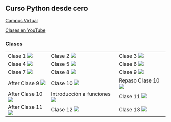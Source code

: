 ## Curso Python desde cero

[Campus Virtual](https://aulasvirtuales.bue.edu.ar)

[Clases en YouTube](https://www.youtube.com/playlist?list=PLR6qrffywxhB6FFTdb0Rm365aJ7lMU8eU)

### Clases

<table style="width:100%">
    <tr>
        <td>
            Clase 1
            <a href="https://youtu.be/dB1f7ZvfA3Q">
                <img src="http://i3.ytimg.com/vi/dB1f7ZvfA3Q/maxresdefault.jpg">
            </a>
        </td>
        <td>
            Clase 2
            <a href="https://youtu.be/v3KOSvG9IVE">
                <img src="http://i3.ytimg.com/vi/v3KOSvG9IVE/maxresdefault.jpg">
            </a>
        </td>
        <td>
            Clase 3
            <a href="https://youtu.be/_ynoniewVlM">
                <img src="http://i3.ytimg.com/vi/_ynoniewVlM/maxresdefault.jpg">
            </a>
        </td>
    </tr>
    <tr>
        <td>
            Clase 4
            <a href="https://youtu.be/RmsaiSpjv00">
                <img src="http://i3.ytimg.com/vi/RmsaiSpjv00/maxresdefault.jpg">
            </a>
        </td>
        <td>
            Clase 5
            <a href="https://youtu.be/kVclnmcTbq8">
                <img src="http://i3.ytimg.com/vi/kVclnmcTbq8/maxresdefault.jpg">
            </a>
        </td>
        <td>
            Clase 6
            <a href="https://youtu.be/cIjAR1hCJCg">
                <img src="http://i3.ytimg.com/vi/cIjAR1hCJCg/maxresdefault.jpg">
            </a>
        </td>
    </tr>
    <tr>
        <td>
            Clase 7
            <a href="https://youtu.be/cj2Vvq39o50">
                <img src="http://i3.ytimg.com/vi/cj2Vvq39o50/maxresdefault.jpg">
            </a>
        </td>
        <td>
            Clase 8 
            <a href="https://youtu.be/numwdKe_h2s">
                <img src="http://i3.ytimg.com/vi/numwdKe_h2s/maxresdefault.jpg">
            </a>
        </td>
        <td>
            Clase 9
            <a href="https://youtu.be/wdE_zWa3AFA">
                <img src="http://i3.ytimg.com/vi/wdE_zWa3AFA/maxresdefault.jpg">
            </a>
        </td>
    </tr>
    <tr>
        <td>
            After Clase 9
            <a href="https://youtu.be/BrlUaivUdm0">
                <img src="http://i3.ytimg.com/vi/BrlUaivUdm0/maxresdefault.jpg">
            </a>
        </td>
        <td>
            Clase 10 
            <a href="https://youtu.be/kzw432hk92c">
                <img src="http://i3.ytimg.com/vi/kzw432hk92c/maxresdefault.jpg">
            </a>
        </td>
        <td>
            Repaso Clase 10
            <a href="https://youtu.be/MW6DdjWmMUg">
                <img src="http://i3.ytimg.com/vi/MW6DdjWmMUg/maxresdefault.jpg">
            </a>
        </td>
    </tr>
    <tr>
        <td>
            After Clase 10
            <a href="https://youtu.be/xEcyj9fmKqw">
                <img src="http://i3.ytimg.com/vi/xEcyj9fmKqw/maxresdefault.jpg">
            </a>
        </td>
        <td>
            Introducción a funciones
            <a href="https://youtu.be/61iy2Ujh6xk">
                <img src="http://i3.ytimg.com/vi/61iy2Ujh6xk/maxresdefault.jpg">
            </a>
        </td>
        <td>
            Clase 11
            <a href="https://youtu.be/WenjjuJcxBQ">
                <img src="http://i3.ytimg.com/vi/WenjjuJcxBQ/maxresdefault.jpg">
            </a>
        </td>
    </tr>
    <tr>
        <td>
            After Clase 11
            <a href="https://youtu.be/wwoxOadvFhs">
                <img src="http://i3.ytimg.com/vi/wwoxOadvFhs/maxresdefault.jpg">
            </a>
        </td>
        <td>
            Clase 12
            <a href="https://youtu.be/">
                <img src="http://i3.ytimg.com/vi//maxresdefault.jpg">
            </a>
        </td>
        <td>
            Clase 13
            <a href="https://youtu.be/">
                <img src="http://i3.ytimg.com/vi//maxresdefault.jpg">
            </a>
        </td>
    </tr>
</table>